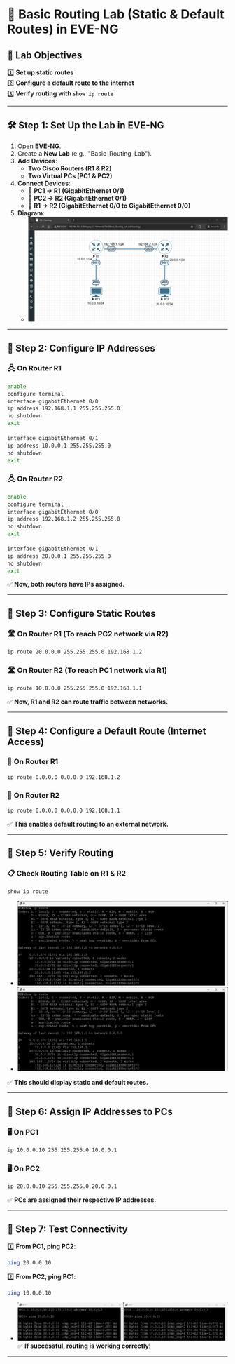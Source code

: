 # 🚀 Basic Routing Lab (Static & Default Routes) in EVE-NG

## 🔹 Lab Objectives
1️⃣ **Set up static routes**  
2️⃣ **Configure a default route to the internet**  
3️⃣ **Verify routing with `show ip route`**

---

## 🛠 Step 1: Set Up the Lab in EVE-NG

1. Open **EVE-NG**.
2. Create a **New Lab** (e.g., "Basic_Routing_Lab").
3. **Add Devices**:
   - **Two Cisco Routers (R1 & R2)**
   - **Two Virtual PCs (PC1 & PC2)**
4. **Connect Devices**:
   - 🔌 **PC1 → R1 (GigabitEthernet 0/1)**
   - 🔌 **PC2 → R2 (GigabitEthernet 0/1)**
   - 🔌 **R1 → R2 (GigabitEthernet 0/0 to GigabitEthernet 0/0)**
5. **Diagram**:
   - ![diagram](imgs/diagram.png)

---

## 🔹 Step 2: Configure IP Addresses

### 🖧 **On Router R1**
```bash
enable
configure terminal
interface gigabitEthernet 0/0
ip address 192.168.1.1 255.255.255.0
no shutdown
exit

interface gigabitEthernet 0/1
ip address 10.0.0.1 255.255.255.0
no shutdown
exit
```

### 🖧 **On Router R2**
```bash
enable
configure terminal
interface gigabitEthernet 0/0
ip address 192.168.1.2 255.255.255.0
no shutdown
exit

interface gigabitEthernet 0/1
ip address 20.0.0.1 255.255.255.0
no shutdown
exit
```

✅ **Now, both routers have IPs assigned.**

---

## 🔹 Step 3: Configure Static Routes

### 🛣 **On Router R1** (To reach PC2 network via R2)
```bash
ip route 20.0.0.0 255.255.255.0 192.168.1.2
```

### 🛣 **On Router R2** (To reach PC1 network via R1)
```bash
ip route 10.0.0.0 255.255.255.0 192.168.1.1
```

✅ **Now, R1 and R2 can route traffic between networks.**

---

## 🔹 Step 4: Configure a Default Route (Internet Access)

### 🛜 **On Router R1**
```bash
ip route 0.0.0.0 0.0.0.0 192.168.1.2
```

### 🛜 **On Router R2**
```bash
ip route 0.0.0.0 0.0.0.0 192.168.1.1
```

✅ **This enables default routing to an external network.**

---

## 🔹 Step 5: Verify Routing

### 📋 **Check Routing Table on R1 & R2**
```bash
show ip route
```
- ![r1](imgs/r1.png)
- ![r2](imgs/r2.png)

✅ **This should display static and default routes.**

---

## 🔹 Step 6: Assign IP Addresses to PCs

### 🖥 **On PC1**
```bash
ip 10.0.0.10 255.255.255.0 10.0.0.1
```

### 🖥 **On PC2**
```bash
ip 20.0.0.10 255.255.255.0 20.0.0.1
```

✅ **PCs are assigned their respective IP addresses.**

---

## 🔹 Step 7: Test Connectivity

1️⃣ **From PC1, ping PC2**:
```bash
ping 20.0.0.10
```

2️⃣ **From PC2, ping PC1**:
```bash
ping 10.0.0.10
```

- ![ping](imgs/ping.png)
✅ **If successful, routing is working correctly!**

---